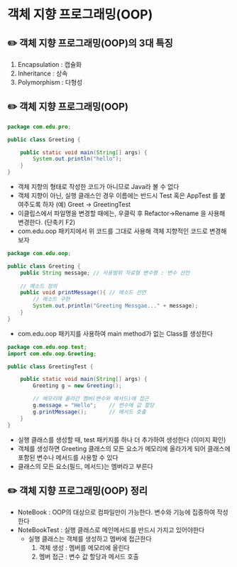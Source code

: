 # 객체 지향 프로그래밍(OOP)


## ✏️  객체 지향 프로그래밍(OOP)의 3대 특징

1. Encapsulation : 캡슐화
2. Inheritance : 상속
3. Polymorphism : 다형성

## ✏️  객체 지향 프로그래밍(OOP)

```java
package com.edu.pro;

public class Greeting {

	public static void main(String[] args) {
		System.out.println("hello");
	}
}
```

- 객체 지향의 형태로 작성한 코드가 아니므로 Java라 볼 수 없다
- 객체 지향이 아닌, 실행 클래스인 경우 이름에는 반드시 Test 혹은 AppTest 를 붙여주도록 하자 
(예) Greet → GreetingTest
- 이클립스에서 파일명을 변경할 때에는, 우클릭 후 Refactor→Rename 을 사용해 변경한다. (단축키 F2)
- com.edu.oop 패키지에서 위 코드를 그대로 사용해 객체 지향적인 코드로 변경해보자

```java
package com.edu.oop;

public class Greeting {
	public String message; // 사용범위 자료형 변수명 : 변수 선언 
	
	// 메소드 정의
	public void printMessage(){ // 메소드 선언
		// 메소드 구현
		System.out.println("Greeting Messgae..." + message);
	}
}
```

- com.edu.oop 패키지를 사용하여 main method가 없는 Class를 생성한다

```java
package com.edu.oop.test;
import com.edu.oop.Greeting;

public class GreetingTest {

	public static void main(String[] args) {
		Greeting g = new Greeting();

		// 메모리에 올라간 멤버(변수와 메서드)에 접근
		g.message = "Hello";    // 변수에 값 할당
		g.printMessage();       // 메서드 호출 
	}
}
```

- 실행 클래스를 생성할 때, test 패키지를 하나 더 추가하여 생성한다 (이미지 확인)
- 객체를 생성하면 Greeting 클래스의 모든 요소가 메모리에 올라가게 되어 클래스에 포함된 변수나 메서드를 사용할 수 있다
- 클래스의 모든 요소(필드, 메서드)는 멤버라고 부른다

## ✏️  객체 지향 프로그래밍(OOP) 정리

- NoteBook : OOP의 대상으로 컴파일만이 가능한다. 변수와 기능에 집중하여 작성한다
- NoteBookTest : 실행 클래스로 메인메서드를 반드시 가지고 있어야한다
    - 실행 클래스는 객체를 생성하고 멤버에 접근한다
        1. 객체 생성 : 멤버를 메모리에 올린다
        2. 멤버 접근 : 변수 값 할당과 메서드 호출